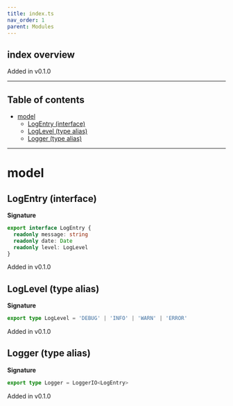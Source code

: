 ```yaml
---
title: index.ts
nav_order: 1
parent: Modules
---
```


## index overview

Added in v0.1.0

---

<h2 class="text-delta">Table of contents</h2>

- [model](#model)
  - [LogEntry (interface)](#logentry-interface)
  - [LogLevel (type alias)](#loglevel-type-alias)
  - [Logger (type alias)](#logger-type-alias)

---

# model

## LogEntry (interface)

**Signature**

```ts
export interface LogEntry {
  readonly message: string
  readonly date: Date
  readonly level: LogLevel
}
```

Added in v0.1.0

## LogLevel (type alias)

**Signature**

```ts
export type LogLevel = 'DEBUG' | 'INFO' | 'WARN' | 'ERROR'
```

Added in v0.1.0

## Logger (type alias)

**Signature**

```ts
export type Logger = LoggerIO<LogEntry>
```

Added in v0.1.0

